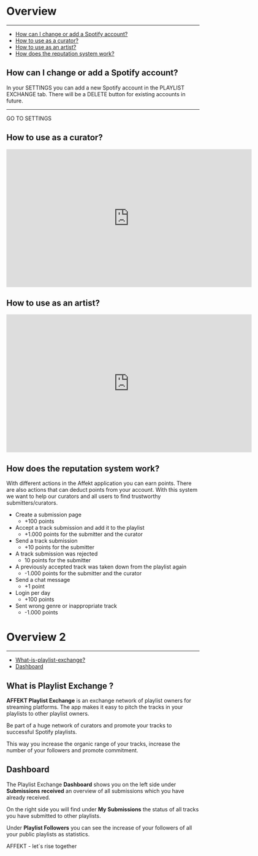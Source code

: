 # Overview 

---

- [How can I change or add a Spotify account?](#how-can-i-change-or-add-a-spotify-account)
- [How to use as a curator?](#how-to-use-as-a-curator)
- [How to use as an artist?](#how-to-use-as-an-artist)
- [How does the reputation system work?](#how-does-the-reputation-system-work)

<a name="how-can-i-change-or-add-a-spotify-account"></a>
## How can I change or add a Spotify account?
In your SETTINGS you can add a new Spotify account in the PLAYLIST EXCHANGE tab. There will be a DELETE button for existing accounts in future.

---
<larecipe-button type="success" tag="a" target="_blank" href="https://app.affekt.de/affekt/settings/playlistExchange/0">GO TO SETTINGS</larecipe-button>

<a name="how-to-use-as-a-curator"></a>
## How to use as a curator?
<iframe src="https://player.vimeo.com/video/345489799" width="640" height="360" frameborder="0" allow="autoplay; fullscreen" allowfullscreen></iframe>

<a name="how-to-use-as-an-artist"></a>
## How to use as an artist?
<iframe src="https://player.vimeo.com/video/345495716" width="640" height="360" frameborder="0" allow="autoplay; fullscreen" allowfullscreen></iframe>

<a name="how-does-the-reputation-system-work"></a>
## How does the reputation system work?
With different actions in the Affekt application you can earn points. There are also actions that can deduct points from your account. With this system we want to help our curators and all users to find trustworthy submitters/curators.

- Create a submission page
    - +100 points
- Accept a track submission and add it to the playlist
    - +1.000 points for the submitter and the curator
- Send a track submission
    - +10 points for the submitter
- A track submission was rejected
    - 10 points for the submitter
- A previously accepted track was taken down from the playlist again
    - -1.000 points for the submitter and the curator
- Send a chat message
    - +1 point
- Login per day
    - +100 points
- Sent wrong genre or inappropriate track
    - -1.000 points
    
    
# Overview 2 

---

- [What-is-playlist-exchange?](#what-is-playlist-exchange)
- [Dashboard](#dashboard)

<a name="what-is-playlist-exchange"></a>
## What is Playlist Exchange ?

**AFFEKT Playlist Exchange** is an exchange network of playlist owners for streaming platforms. The app makes it easy to pitch the tracks in your playlists to other playlist owners.

Be part of a huge network of curators and promote your tracks to successful Spotify playlists.

This way you increase the organic range of your tracks, increase the number of your followers and promote commitment.

<a name="dashboard"></a>
## Dashboard

The Playlist Exchange **Dashboard** shows you on the left side under **Submissions received** an overview of all submissions which you have already received.

On the right side you will find under **My Submissions** the status of all tracks you have submitted to other playlists.

Under **Playlist Followers** you can see the increase of your followers of all your public playlists as statistics.


AFFEKT - let´s rise together       


    
    
    
